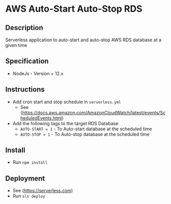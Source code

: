 # AWS Auto-Start Auto-Stop RDS

## Description

Serverless application to auto-start and auto-stop AWS RDS database at a given time	

## Specification

- NodeJs - Version = 12.x

## Instructions
- Add cron start and stop schedule in `serverless.yml`
  - See (https://docs.aws.amazon.com/AmazonCloudWatch/latest/events/ScheduledEvents.html)
- Add the following tags to the target RDS Database
  - `AUTO-START = 1` -  To Auto-start database at the scheduled time
  - `AUTO-STOP = 1` -  To Auto-stop database at the scheduled time

## Install
- Run `npm install`

## Deployment 
- See (https://serverless.com)
- Run `sls deploy`
